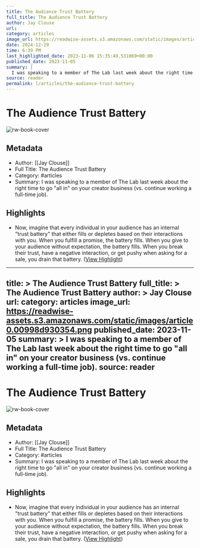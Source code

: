 ```yaml
---
title: The Audience Trust Battery
full_title: The Audience Trust Battery
author: Jay Clouse
url: 
category: articles
image_url: https://readwise-assets.s3.amazonaws.com/static/images/article0.00998d930354.png
date: 2024-12-29
time: 6:39 PM
last_highlighted_date: 2023-11-06 15:35:49.531069+00:00
published_date: 2023-11-05
summary: |
  I was speaking to a member of The Lab last week about the right time to go "all in" on your creator business (vs. continue working a full-time job).
source: reader
permalink: l/articles/the-audience-trust-battery
---
```

# The Audience Trust Battery

![rw-book-cover](https://readwise-assets.s3.amazonaws.com/static/images/article0.00998d930354.png)

## Metadata
- Author: [[Jay Clouse]]
- Full Title: The Audience Trust Battery
- Category: #articles
- Summary: I was speaking to a member of The Lab last week about the right time to go "all in" on your creator business (vs. continue working a full-time job).

## Highlights
- Now, imagine that every individual in your audience has an internal "trust battery" that either fills or depletes based on their interactions with you. When you fulfill a promise, the battery fills. When you give to your audience without expectation, the battery fills.
  When you break their trust, have a negative interaction, or get pushy when asking for a sale, you drain that battery. ([View Highlight](https://read.readwise.io/read/01hejmd5y2zhajjta9cg8k85rc))


---
title: >
  The Audience Trust Battery
full_title: >
  The Audience Trust Battery
author: >
  Jay Clouse
url: 
category: articles
image_url: https://readwise-assets.s3.amazonaws.com/static/images/article0.00998d930354.png
published_date: 2023-11-05
summary: >
  I was speaking to a member of The Lab last week about the right time to go "all in" on your creator business (vs. continue working a full-time job).
source: reader
---
# The Audience Trust Battery

![rw-book-cover](https://readwise-assets.s3.amazonaws.com/static/images/article0.00998d930354.png)

## Metadata
- Author: [[Jay Clouse]]
- Full Title: The Audience Trust Battery
- Category: #articles
- Summary: I was speaking to a member of The Lab last week about the right time to go "all in" on your creator business (vs. continue working a full-time job).

## Highlights
- Now, imagine that every individual in your audience has an internal "trust battery" that either fills or depletes based on their interactions with you. When you fulfill a promise, the battery fills. When you give to your audience without expectation, the battery fills.
  When you break their trust, have a negative interaction, or get pushy when asking for a sale, you drain that battery. ([View Highlight](https://read.readwise.io/read/01hejmd5y2zhajjta9cg8k85rc))


